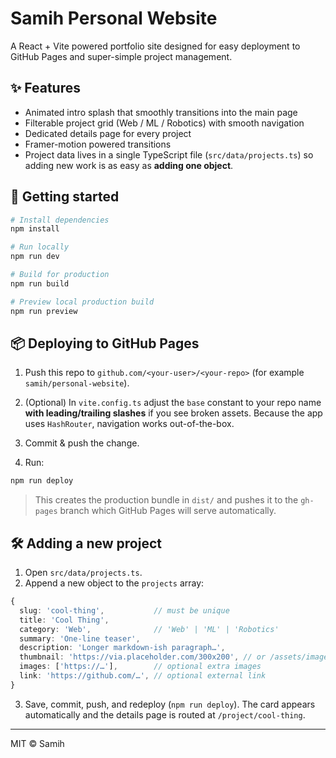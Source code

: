 # Samih Personal Website

A React + Vite powered portfolio site designed for easy deployment to GitHub Pages and super-simple project management.

## ✨ Features

- Animated intro splash that smoothly transitions into the main page
- Filterable project grid (Web / ML / Robotics) with smooth navigation
- Dedicated details page for every project
- Framer-motion powered transitions
- Project data lives in a single TypeScript file (`src/data/projects.ts`) so adding new work is as easy as **adding one object**.

## 🚀 Getting started

```bash
# Install dependencies
npm install

# Run locally
npm run dev

# Build for production
npm run build

# Preview local production build
npm run preview
```

## 📦 Deploying to GitHub Pages

1. Push this repo to `github.com/<your-user>/<your-repo>` (for example `samih/personal-website`).
2. (Optional) In `vite.config.ts` adjust the `base` constant to your repo name **with leading/trailing slashes** if you see broken assets. Because the app uses `HashRouter`, navigation works out-of-the-box.

3. Commit & push the change.
4. Run:

```bash
npm run deploy
```

> This creates the production bundle in `dist/` and pushes it to the `gh-pages` branch which GitHub Pages will serve automatically.

## 🛠 Adding a new project

1. Open `src/data/projects.ts`.
2. Append a new object to the `projects` array:

```ts
{
  slug: 'cool-thing',           // must be unique
  title: 'Cool Thing',
  category: 'Web',              // 'Web' | 'ML' | 'Robotics'
  summary: 'One-line teaser',
  description: 'Longer markdown-ish paragraph…',
  thumbnail: 'https://via.placeholder.com/300x200', // or /assets/image.png
  images: ['https://…'],        // optional extra images
  link: 'https://github.com/…', // optional external link
}
```

3. Save, commit, push, and redeploy (`npm run deploy`). The card appears automatically and the details page is routed at `/project/cool-thing`.

---

MIT © Samih
